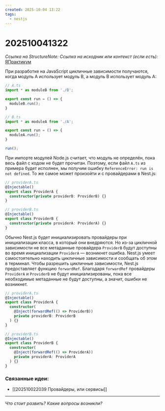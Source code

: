 ```yaml
---
created: 2025-10-04 13:22
tags:
  - nestjs
---
```

# 202510041322
*Ссылка на StructureNote:*
*Ссылка на исходник или контекст (если есть):* [ЯПрактикум](https://practicum.yandex.ru/learn/backend-nodejs/courses/a4214ab0-2146-4152-b90e-651bf4c7ca5e/sprints/564244/topics/1df920a3-5c6a-4fcd-884c-0f66136c2b56/lessons/c7fc68f1-9b64-415b-aec7-f932fe458400/)

При разработке на JavaScript цикличные зависимости получаются, когда модуль A использует модуль B, а модуль B использует модуль A:
```ts
// A.ts
import * as moduleB from './B';

export const run = () => {
  moduleB.run();
}

// B.ts
import * as moduleA from './A';

export const run = () => {
  moduleA.run();
}

run();
```
При импорте модулей Node.js считает, что модуль не определён, пока весь файл с кодом не будет прочитан. Поэтому, если файл `A.ts` из примера будет исполнен, мы получим ошибку `ReferenceError: run is not defined`.
То же самое может произойти и с провайдерами в Nest.js:
```ts
// providerA.ts
@Injectable()
export class ProviderA {
  constructor(private providerB: ProviderB) {}
}

// providerB.ts
@Injectable()
export class ProviderB {
  constructor(private providerA: ProviderA) {}
}
```
Обычно Nest.js будет инициализировать провайдеры при инициализации класса, в который они внедряются. Но из-за цикличной зависимости не все метаданные провайдера `ProviderB` будут доступны во время инициализации `ProviderA` — возникнет ошибка.
Nest.js умеет самостоятельно находить цикличные зависимости и сообщать об этом в терминал.
Чтобы разрешить цикличные зависимости, Nest.js предоставляет функцию `forwardRef`. Благодаря `forwardRef` провайдеры `ProviderA` и `ProviderB` не будут инициализированы, пока все необходимые метаданные не будут доступны, а значит, ошибки не возникнет.
```ts
// providerA.ts
@Injectable()
export class ProviderA {
  constructor(
    @Inject(forwardRef(() => ProviderB))
    private providerB: ProviderB
  ) {}
}

// providerB.ts
@Injectable()
export class ProviderB {
  constructor(
    @Inject(forwardRef(() => ProviderA))
    private providerA: ProviderA
  ) {}
}
```
### Связанные идеи:
* [[202510022039 Провайдеры, или сервисы]]
---

*Что стоит развить? Какие вопросы возникли?*